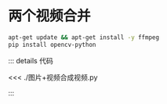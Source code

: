# 两个视频合并

```sh
apt-get update && apt-get install -y ffmpeg
pip install opencv-python
```

::: details 代码

<<< ./图片+视频合成视频.py

:::